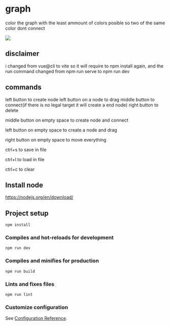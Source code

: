 # graph

color the graph with the least ammount of colors posible so two of the same color dont connect

![](https://i.imgur.com/6sbeVbn.png)


## disclaimer
i changed from vue@cli to vite so it will require to npm install again, and the run command changed from npm run serve to npm run dev

## commands

left button to create node
left button on a node to drag
middle button to connect(if there is no legal target it will create a end node)
right button to delete

middle button on empty space to create node and connect

left button on empty space to create a node and drag

right button on empty space to move everything

ctrl+s to save in file 

ctrl+l to load in file

ctrl+c to clear

## Install node
https://nodejs.org/en/download/

## Project setup
```
npm install
```

### Compiles and hot-reloads for development
```
npm run dev
```

### Compiles and minifies for production
```
npm run build
```

### Lints and fixes files
```
npm run lint
```

### Customize configuration
See [Configuration Reference](https://cli.vuejs.org/config/).
